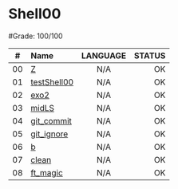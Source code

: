 # Shell00

#Grade: 100/100

|#	|Name						              |LANGUAGE	|STATUS		
|:-:|:--								          |:-:		  |--:			
|00	|[Z](./ex00)			            |N/A		  |OK
|01 |[testShell00](./ex01)        |N/A      |OK
|02 |[exo2](./ex02)               |N/A      |OK
|03 |[midLS](./ex03)              |N/A      |OK
|04 |[git_commit](./ex04)         |N/A      |OK
|05 |[git_ignore](./ex05)         |N/A      |OK
|06 |[b](./ex06)                  |N/A      |OK
|07 |[clean](./ex07)              |N/A      |OK
|08 |[ft_magic](./ex08)           |N/A      |OK
